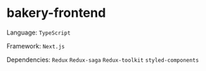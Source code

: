 # bakery-frontend
Language: `TypeScript`

Framework: `Next.js`

Dependencies: `Redux` `Redux-saga` `Redux-toolkit` `styled-components`
